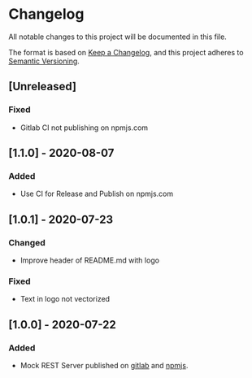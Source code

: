 # Changelog
All notable changes to this project will be documented in this file.

The format is based on [Keep a Changelog](https://keepachangelog.com/en/1.0.0/),
and this project adheres to [Semantic Versioning](https://semver.org/spec/v2.0.0.html).

## [Unreleased]
### Fixed
- Gitlab CI not publishing on npmjs.com

## [1.1.0] - 2020-08-07
### Added
- Use CI for Release and Publish on npmjs.com

## [1.0.1] - 2020-07-23
### Changed
- Improve header of README.md with logo
### Fixed
- Text in logo not vectorized

## [1.0.0] - 2020-07-22
### Added
- Mock REST Server published on [gitlab](https://gitlab.com/GuilleW/mock-rest-server) and [npmjs](https://www.npmjs.com/package/mock-rest-server).
